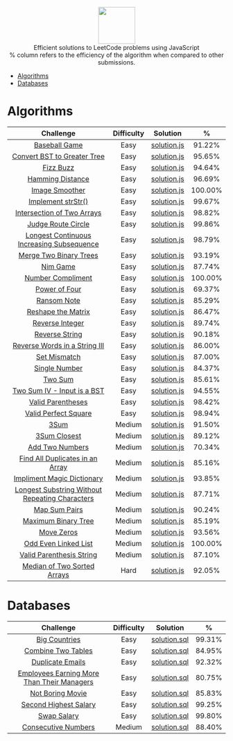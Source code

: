 <p align="center">
    <a href="https://leetcode.com/kylebonar/">
        <img height=85 src="https://discuss.leetcode.com/assets/uploads/system/site-logo.png?v=qgb1lp804jg">
    </a>
    <br>Efficient solutions to LeetCode problems using JavaScript
    <br>% column refers to the efficiency of the algorithm when compared to other submissions.
</p>

* [Algorithms](#algorithms)
* [Databases](#databases)



# Algorithms

|                                                Challenge                                                                                         | Difficulty |                                                                                   Solution                                                                                  |      %       |
|:------------------------------------------------------------------------------------------------------------------------------------------------:|:-----------:|:--------------------------------------------------------------------------------------------------------------------------------------------------------------------------:|:------------:|
| [Baseball Game](https://leetcode.com/problems/baseball-game/description/)                                                                        |    Easy     | [solution.js](https://github.com/KyleBonar/leetcode-solutions/blob/master/Algorithms/Easy/Baseball%20Game/solution.js)                                                     |    91.22%    |
| [Convert BST to Greater Tree](https://leetcode.com/problems/convert-bst-to-greater-tree/description/)                                            |    Easy     | [solution.js](https://github.com/KyleBonar/leetcode-solutions/blob/master/Algorithms/Easy/Convert%20BST%20to%20Greater%20Tree/solution.js)                                 |    95.65%    |
| [Fizz Buzz](https://leetcode.com/problems/fizz-buzz/description/)                                                                                |    Easy     | [solution.js](https://github.com/KyleBonar/leetcode-solutions/blob/master/Algorithms/Easy/Fizz%20Buzz/solution.js)                                                         |    94.64%    |
| [Hamming Distance](https://leetcode.com/problems/hamming-distance/description/)                                                                  |    Easy     | [solution.js](https://github.com/KyleBonar/leetcode-solutions/blob/master/Algorithms/Easy/Hamming%20Distance/solution.js)                                                  |    96.69%    |
| [Image Smoother](https://leetcode.com/problems/image-smoother/description/)                                                                      |    Easy     | [solution.js](https://github.com/KyleBonar/leetcode-solutions/blob/master/Algorithms/Easy/Image%20Smoother/solution.js)                                                    |    100.00%   |
| [Implement strStr()](https://leetcode.com/problems/implement-strstr/description/)                                                                |    Easy     | [solution.js](https://github.com/KyleBonar/leetcode-solutions/blob/master/Algorithms/Easy/Implement%20strStr()/solution.js)                                                |    99.67%    |
| [Intersection of Two Arrays](https://leetcode.com/problems/intersection-of-two-arrays/description/)                                              |    Easy     | [solution.js](https://github.com/KyleBonar/leetcode-solutions/blob/master/Algorithms/Easy/Intersection%20of%20Two%20Arrays/solution.js)                                    |    98.82%    |
| [Judge Route Circle](https://leetcode.com/problems/judge-route-circle/description/)                                                              |    Easy     | [solution.js](https://github.com/KyleBonar/leetcode-solutions/blob/master/Algorithms/Easy/Judge%20Route%20Circle/solution.js)                                              |    99.86%    |
| [Longest Continuous Increasing Subsequence](https://leetcode.com/problems/longest-continuous-increasing-subsequence/description/)                |    Easy     | [solution.js](https://github.com/KyleBonar/leetcode-solutions/blob/master/Algorithms/Easy/Longest%20Continuous%20Increasing%20Subsequence/solution.js)                     |    98.79%    |
| [Merge Two Binary Trees](https://leetcode.com/problems/merge-two-binary-trees/description/)                                                      |    Easy     | [solution.js](https://github.com/KyleBonar/leetcode-solutions/blob/master/Algorithms/Easy/Merge%20Two%20Binary%20Trees/solution.js)                                        |    93.19%    |
| [Nim Game](https://leetcode.com/problems/nim-game/description/)                                                                                  |    Easy     | [solution.js](https://github.com/KyleBonar/leetcode-solutions/blob/master/Algorithms/Easy/Nim%20Game/solution.js)                                                          |    87.74%    |
| [Number Compliment](https://leetcode.com/problems/number-complement/description/)                                                                |    Easy     | [solution.js](https://github.com/KyleBonar/leetcode-solutions/blob/master/Algorithms/Easy/Number%20Compliment/solution.js)                                                 |    100.00%   |
| [Power of Four](https://leetcode.com/problems/power-of-four/description/)                                                                        |    Easy     | [solution.js](https://github.com/KyleBonar/leetcode-solutions/blob/master/Algorithms/Easy/Power%20of%20Four/solution.js)                                                   |    69.37%    |
| [Ransom Note](https://leetcode.com/problems/ransom-note/description/)                                                                            |    Easy     | [solution.js](https://github.com/KyleBonar/leetcode-solutions/blob/master/Algorithms/Easy/Ransom%20Note/solution.js)                                                       |    85.29%    |
| [Reshape the Matrix](https://leetcode.com/problems/reshape-the-matrix/description/)                                                              |    Easy     | [solution.js](https://github.com/KyleBonar/leetcode-solutions/blob/master/Algorithms/Easy/Reshape%20the%20Matrix/solution.js)                                              |    86.47%    |
| [Reverse Integer](https://leetcode.com/problems/reverse-integer/description/)                                                                    |    Easy     | [solution.js](https://github.com/KyleBonar/leetcode-solutions/blob/master/Algorithms/Easy/Reverse%20Integer/solution.js)                                                   |    89.74%    |
| [Reverse String](https://leetcode.com/problems/reverse-string/description/)                                                                      |    Easy     | [solution.js](https://github.com/KyleBonar/leetcode-solutions/blob/master/Algorithms/Easy/Reverse%20String/solution.js)                                                    |    90.18%    |
| [Reverse Words in a String III](https://leetcode.com/problems/reverse-words-in-a-string-iii/description/)                                        |    Easy     | [solution.js](https://github.com/KyleBonar/leetcode-solutions/blob/master/Algorithms/Easy/Reverse%20Words%20in%20a%20String%20III/solution.js)                             |    86.00%    |
| [Set Mismatch](https://leetcode.com/problems/set-mismatch/description/)                                                                          |    Easy     | [solution.js](https://github.com/KyleBonar/leetcode-solutions/blob/master/Algorithms/Easy/Set%20Mismatch/solution.js)                                                      |    87.00%    |
| [Single Number](https://leetcode.com/problems/single-number/description/)                                                                        |    Easy     | [solution.js](https://github.com/KyleBonar/leetcode-solutions/blob/master/Algorithms/Easy/Single%20Number/solution.js)                                                     |    84.37%    |
| [Two Sum](https://leetcode.com/problems/two-sum/description)                                                                                     |    Easy     | [solution.js](https://github.com/KyleBonar/leetcode-solutions/blob/master/Algorithms/Easy/Two%20Sum/solution.js)                                                           |    85.61%    |
| [Two Sum IV - Input is a BST](https://leetcode.com/problems/two-sum-iv-input-is-a-bst/description/)                                              |    Easy     | [solution.js](https://github.com/KyleBonar/leetcode-solutions/blob/master/Algorithms/Easy/Two%20Sum%20IV%20-%20Input%20is%20a%20BST/solution.js)                           |    94.55%    |
| [Valid Parentheses](https://leetcode.com/problems/valid-parentheses/description/)                                                                |    Easy     | [solution.js](https://github.com/KyleBonar/leetcode-solutions/blob/master/Algorithms/Easy/Valid%20Perfect%20Parentheses/solution.js)                                       |    98.42%    |
| [Valid Perfect Square](https://leetcode.com/problems/valid-perfect-square/description/)                                                          |    Easy     | [solution.js](https://github.com/KyleBonar/leetcode-solutions/blob/master/Algorithms/Easy/Valid%20Perfect%20Square/solution.js)                                            |    98.94%    |
| [3Sum](https://leetcode.com/problems/3sum/description/)                                                                                          |    Medium   | [solution.js](https://github.com/KyleBonar/leetcode-solutions/blob/master/Algorithms/Medium/3Sum/solution.js)                                                              |    91.50%    |
| [3Sum Closest](https://leetcode.com/problems/3sum-closest/description/)                                                                          |    Medium   | [solution.js](https://github.com/KyleBonar/leetcode-solutions/blob/master/Algorithms/Medium/3Sum%20Closest/solution.js)                                                    |    89.12%    |
| [Add Two Numbers](https://leetcode.com/problems/add-two-numbers/description/)                                                                    |    Medium   | [solution.js](https://github.com/KyleBonar/leetcode-solutions/blob/master/Algorithms/Medium/Add%20Two%20Numbers/solution.js)                                               |    70.34%    |
| [Find All Duplicates in an Array](https://leetcode.com/problems/implement-magic-dictionary/description/)                                         |    Medium   | [solution.js](https://github.com/KyleBonar/leetcode-solutions/blob/master/Algorithms/Medium/Find%20All%20Duplicates%20in%20an%20Array/solution.js)                         |    85.16%    |
| [Impliment Magic Dictionary](https://leetcode.com/problems/implement-magic-dictionary/description/)                                              |    Medium   | [solution.js](https://github.com/KyleBonar/leetcode-solutions/blob/master/Algorithms/Medium/Impliment%20Magic%20Dictionary/solution.js)                                    |    93.85%    |
| [Longest Substring Without Repeating Characters](https://leetcode.com/problems/longest-substring-without-repeating-characters/description/)      |    Medium   | [solution.js](https://github.com/KyleBonar/leetcode-solutions/blob/master/Algorithms/Medium/Longest%20Substring%20Without%20Repeating%20Characters/solution.js)            |    87.71%    |
| [Map Sum Pairs](https://leetcode.com/problems/map-sum-pairs/description/)                                                                        |    Medium   | [solution.js](https://github.com/KyleBonar/leetcode-solutions/blob/master/Algorithms/Medium/Map%20Sum%20Pairs/solution.js)                                                 |    90.24%    |
| [Maximum Binary Tree](https://leetcode.com/problems/maximum-binary-tree/description/)                                                            |    Medium   | [solution.js](https://github.com/KyleBonar/leetcode-solutions/blob/master/Algorithms/Medium/Maximum%20Binary%20Tree/solution.js)                                           |    85.19%    |
| [Move Zeros](https://leetcode.com/problems/move-zeroes/description/)                                                                             |    Medium   | [solution.js](https://github.com/KyleBonar/leetcode-solutions/blob/master/Algorithms/Medium/Move%20Zeroes/solution.js)                                                     |    93.56%    |
| [Odd Even Linked List](https://leetcode.com/problems/odd-even-linked-list/description/)                                                          |    Medium   | [solution.js](https://github.com/KyleBonar/leetcode-solutions/blob/master/Algorithms/Medium/Odd%20Even%20Linked%List/solution.js)                                          |    100.00%   |
| [Valid Parenthesis String](https://leetcode.com/problems/valid-parenthesis-string/description/)                                                  |    Medium   | [solution.js](https://github.com/KyleBonar/leetcode-solutions/blob/master/Algorithms/Medium/Valid%20Parenthesis%20String/solution.js)                                      |    87.10%    |
| [Median of Two Sorted Arrays](https://leetcode.com/problems/median-of-two-sorted-arrays/description/)                                            |    Hard     | [solution.js](https://github.com/KyleBonar/leetcode-solutions/blob/master/Algorithms/Hard/Median%20of%20Two%20Sorted%20Arrays/solution.js)                                 |    92.05%    |


# Databases

|                                                Challenge                                                                                         | Difficulty  |                                                                                   Solution                                                                                 |      %       |
|:------------------------------------------------------------------------------------------------------------------------------------------------:|:-----------:|:--------------------------------------------------------------------------------------------------------------------------------------------------------------------------:|:------------:|
| [Big Countries](https://leetcode.com/problems/big-countries/description/)                                                                        |    Easy     | [solution.sql](https://github.com/KyleBonar/leetcode-solutions/blob/master/Databases/Easy/Big%20Countries/solution.sql)                                                    |    99.31%    |
| [Combine Two Tables](https://leetcode.com/problems/combine-two-tables/description/)                                                              |    Easy     | [solution.sql](https://github.com/KyleBonar/leetcode-solutions/blob/master/Databases/Easy/Combine%20Two%20Tables/solution.sql)                                             |    84.95%    |
| [Duplicate Emails](https://leetcode.com/problems/duplicate-emails/description/)                                                                  |    Easy     | [solution.sql](https://github.com/KyleBonar/leetcode-solutions/blob/master/Databases/Easy/Duplicate%20Emails/solution.sql)                                                 |    92.32%    |
| [Employees Earning More Than Their Managers](https://leetcode.com/problems/employees-earning-more-than-their-managers/description/)              |    Easy     | [solution.sql](https://github.com/KyleBonar/leetcode-solutions/blob/master/Databases/Easy/Employees%20Earning%20More%20Than%20Their%20Managers/solution.sql)               |    80.75%    |
| [Not Boring Movie](https://leetcode.com/problems/not-boring-movies/description/)                                                                 |    Easy     | [solution.sql](https://github.com/KyleBonar/leetcode-solutions/blob/master/Databases/Easy/Not%20Boring%20Movies/solution.sql)                                              |    85.83%    |
| [Second Highest Salary](https://leetcode.com/problems/second-highest-salary/description/)                                                        |    Easy     | [solution.sql](https://github.com/KyleBonar/leetcode-solutions/blob/master/Databases/Easy/Second%20Highest%20Salary/solution.sql)                                          |    99.25%    |
| [Swap Salary](https://leetcode.com/problems/swap-salary/description/)                                                                            |    Easy     | [solution.sql](https://github.com/KyleBonar/leetcode-solutions/blob/master/Databases/Easy/Swap%20Salary/solution.sql)                                                      |    99.80%    |
| [Consecutive Numbers](https://leetcode.com/problems/consecutive-numbers/description/)                                                            |    Medium   | [solution.sql](https://github.com/KyleBonar/leetcode-solutions/blob/master/Databases/Medium/Consecutive%20Numbers/solution.sql)                                            |    88.40%    |

